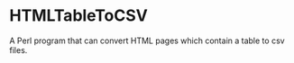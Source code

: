 HTMLTableToCSV
==============

A Perl program that can convert HTML pages which contain a table to csv files.
